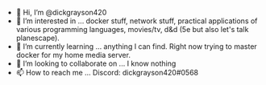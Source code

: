 - 👋 Hi, I’m @dickgrayson420
- 👀 I’m interested in ... docker stuff, network stuff, practical applications of various programming languages, movies/tv, d&d (5e but also let's talk planescape).
- 🌱 I’m currently learning ... anything I can find. Right now trying to master docker for my home media server.
- 💞️ I’m looking to collaborate on ... I know nothing
- 📫 How to reach me ... Discord: dickgrayson420#0568

<!---
dickgrayson420/dickgrayson420 is a ✨ special ✨ repository because its `README.md` (this file) appears on your GitHub profile.
You can click the Preview link to take a look at your changes.
--->
